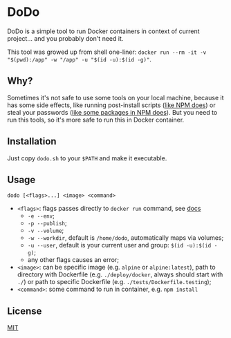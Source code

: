 # DoDo

DoDo is a simple tool to run Docker containers in context of current project... and you probably don't need it.

This tool was growed up from shell one-liner: `docker run --rm -it -v "$(pwd):/app" -w "/app" -u "$(id -u):$(id -g)"`.

## Why?

Sometimes it's not safe to use some tools on your local machine, because it has some side effects, like running post-install scripts ([like NPM does](https://docs.npmjs.com/misc/scripts)) or steal your passwords ([like some packages in NPM does](https://www.bleepingcomputer.com/news/security/npm-pulls-malicious-package-that-stole-login-passwords/)). But you need to run this tools, so it's more safe to run this in Docker container.

## Installation

Just copy `dodo.sh` to your `$PATH` and make it executable.

## Usage

`dodo [<flags>...] <image> <command>`

* `<flags>`: flags passes directly to `docker run` command, see [docs](https://docs.docker.com/engine/reference/commandline/run/)
    * `-e --env`;
    * `-p --publish`;
    * `-v --volume`;
    * `-w --workdir`, default is `/home/dodo`, automatically maps via volumes;
    * `-u --user`, default is your current user and group: `$(id -u):$(id -g)`;
    * any other flags causes an error;
* `<image>`: can be specific image (e.g. `alpine` or `alpine:latest`), path to directory with Dockerfile (e.g. `./deploy/docker`, always should start with `./`) or path to specific Dockerfile (e.g. `./tests/Dockerfile.testing`);
* `<command>`: some command to run in container, e.g. `npm install`

## License

[MIT](LICENSE)
